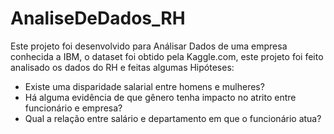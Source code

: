 # AnaliseDeDados_RH
Este projeto foi desenvolvido para Análisar Dados de uma empresa conhecida a IBM, o dataset foi obtido pela Kaggle.com, este projeto foi feito analisado os dados do RH e feitas algumas Hipóteses: 

- Existe uma disparidade salarial entre homens e mulheres?
- Há alguma evidência de que gênero tenha impacto no atrito entre funcionário e empresa?
- Qual a relação entre salário e departamento em que o funcionário atua?
